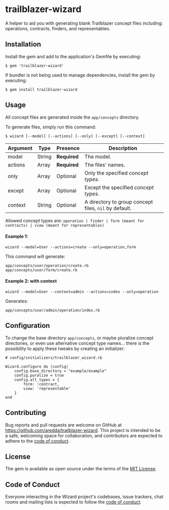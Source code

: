 # trailblazer-wizard

A helper to aid you with generating blank Trailblazer concept files including: operations, contracts, finders, and  representables.

## Installation

Install the gem and add to the application's Gemfile by executing:

    $ gem 'trailblazer-wizard'

If bundler is not being used to manage dependencies, install the gem by executing:

    $ gem install trailblazer-wizard

## Usage

All concept files are generated inside the `app/concepts` directory.

To generate files, simply run this command:

    $ wizard [--model] [--actions] [--only] [--except] [--context]

| Argument | Type   | Presence     | Description                                           |
|----------|--------|--------------|-------------------------------------------------------|
| model    | String | **Required** | The model.                                            |
| actions  | Array  | **Required** | The files' names.                                     |
| only     | Array  | Optional     | Only the specified *concept types*.                   |
| except   | Array  | Optional     | Except the specified *concept types*.                 |
| context  | String | Optional     | A directory to group concept files, `nil` by default. |

Allowed concept types are: `operation | finder | form (meant for contracts) | view (meant for representables)`

#### Example 1:

    wizard --model=User --actions=create --only=operation,form

This command will generate:

    app/concepts/user/operation/create.rb
    app/concepts/user/form/create.rb

#### Example 2: with context

    wizard --model=User --context=admin --actions=index --only=operation

Generates:

    app/concepts/user/admin/operation/index.rb

## Configuration

To change the base directory `app/concepts`, or maybe pluralize concept directories, or even use alternative
concept type names... there is the possibility to apply these tweaks by creating an initializer:

    # config/initializers/trailblazer_wizard.rb
    
    Wizard.configure do |config|
        config.base_directory = "example/example"
        config.puralize = true
        config.alt_types = {
            form: :contract,
            view: 'representable'
        }
    end

## Contributing

Bug reports and pull requests are welcome on GitHub at https://github.com/aredda/trailblazer-wizard. This project is intended to be a safe, welcoming space for collaboration, and contributors are expected to adhere to the [code of conduct](https://github.com/[USERNAME]/wizard/blob/main/CODE_OF_CONDUCT.md).

## License

The gem is available as open source under the terms of the [MIT License](https://opensource.org/licenses/MIT).

## Code of Conduct

Everyone interacting in the Wizard project's codebases, issue trackers, chat rooms and mailing lists is expected to follow the [code of conduct](https://github.com/[USERNAME]/wizard/blob/main/CODE_OF_CONDUCT.md).
